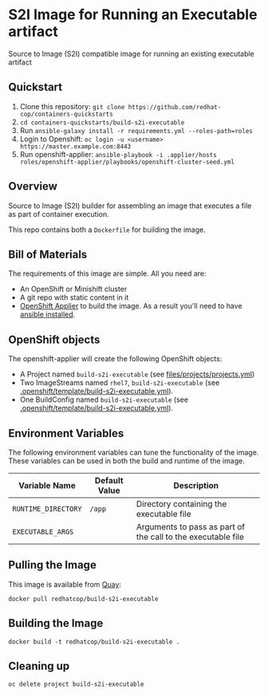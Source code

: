 # S2I Image for Running an Executable artifact

Source to Image (S2I) compatible image for running an existing executable artifact

## Quickstart

1. Clone this repository:
   `git clone https://github.com/redhat-cop/containers-quickstarts`
2. `cd containers-quickstarts/build-s2i-executable`
3. Run `ansible-galaxy install -r requirements.yml --roles-path=roles`
4. Login to Openshift: `oc login -u <username> https://master.example.com:8443`
5. Run openshift-applier: `ansible-playbook -i .applier/hosts roles/openshift-applier/playbooks/openshift-cluster-seed.yml`


## Overview

Source to Image (S2I) builder for assembling an image that executes a file as part of container execution.

This repo contains both a `Dockerfile` for building the image.

## Bill of Materials

The requirements of this image are simple. All you need are:

* An OpenShift or Minishift cluster
* A git repo with static content in it
* [OpenShift Applier](https://github.com/redhat-cop/openshift-applier) to build the image. As a result you'll need to have [ansible installed](http://docs.ansible.com/ansible/latest/intro_installation.html).

## OpenShift objects

The openshift-applier will create the following OpenShift objects:
* A Project named `build-s2i-executable` (see [files/projects/projects.yml](files/projects/projects.yml))
* Two ImageStreams named `rhel7`, `build-s2i-executable` (see [.openshift/template/build-s2i-executable.yml](.openshift/template/build-s2i-executable.yml)).
* One BuildConfig named `build-s2i-executable` (see [.openshift/template/build-s2i-executable.yml](.openshift/template/build-s2i-executable.yml)).

## Environment Variables

The following environment variables can tune the functionality of the image. These variables can be used in both the build and runtime of the image. 

| Variable Name | Default Value | Description |
| ------------- | ------------- | ----------- |
| `RUNTIME_DIRECTORY` | `/app` | Directory containing the executable file |
| `EXECUTABLE_ARGS` |  | Arguments to pass as part of the call to the executable file |

## Pulling the Image

This image is available from [Quay](https://quay.io):

```
docker pull redhatcop/build-s2i-executable
```

## Building the Image

```
docker build -t redhatcop/build-s2i-executable .
```

## Cleaning up
`oc delete project build-s2i-executable`
